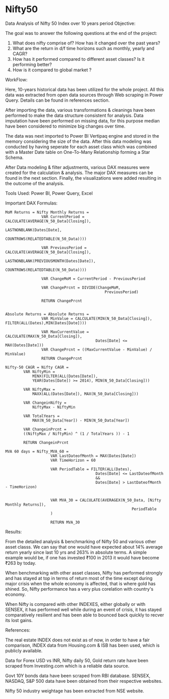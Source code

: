 # Nifty50
Data Analysis of Nifty 50  Index over 10 years period
Objective:

The goal was to answer the following questions at the end of the project:

1. What does nifty comprise of? How has it changed over the past years?
2. What are the return in d/f time horizons such as monthly, yearly and CAGR?
3. How has it performed compared to different asset classes? Is it performing better?
4. How is it compared to global market ?

WorkFlow:

Here, 10-years historical data has been utilized for the whole project. All this data was extracted from open data sources through Web scraping in Power Query. Details can be found in references section.

After importing the data, various transformations & cleanings have been performed to make the data structure consistent for analysis. Data imputation have been performed on missing data, for this purpose median have been considered to minimize big changes over time. 

The data was next imported to Power BI Vertipaq engine and stored in the memory considering the size of the data. After this data modeling was conducted by having seperate for each asset class which was combined with a Master Date table on One-To-Many Relationship forming a Star Schema.

After Data modeling & filter adjustments, various DAX measures were created for the calculation & analysis. The major DAX measures can be found in the next section. Finally, the visualizations were added resulting in the outcome of the analysis.

Tools Used: Power BI, Power Query, Excel

Important DAX Formulas: 

	
	MoM Returns = Nifty Monthly Returns = 
                    VAR CurrentPeriod = CALCULATE(AVERAGE(N_50_Data[Closing]), 
                                                    LASTNONBLANK(Dates[Date], 
                                                                COUNTROWS(RELATEDTABLE(N_50_Data))))

                    VAR PreviousPeriod = CALCULATE(AVERAGE(N_50_Data[Closing]), 
                                                    LASTNONBLANK(PREVIOUSMONTH(Dates[Date]), 
                                                                COUNTROWS(RELATEDTABLE(N_50_Data))))

                    VAR ChangeMoM = CurrentPeriod - PreviousPeriod

                    VAR ChangePrcnt = DIVIDE(ChangeMoM, 
                                                PreviousPeriod)

                    RETURN ChangePrcnt


	Absolute Returns = Absolute Returns = 
                    VAR MinValue = CALCULATE(MIN(N_50_Data[Closing]), FILTER(ALL(Dates),MIN(Dates[Date])))
                    
                    VAR MaxCurrentValue = CALCULATE(MAX(N_50_Data[Closing]),
                                            Dates[Date] <= MAX(Dates[Date]))
                    VAR ChangePrcnt = ((MaxCurrentValue - MinValue) / MinValue)
                    RETURN ChangePrcnt
					
	Nifty-50 CAGR = Nifty CAGR = 
            VAR NiftyMin =  
				MINX(FILTER(ALL(Dates[Date]), 
				YEAR(Dates[Date]) >= 2014), MIN(N_50_Data[Closing]))
				
            VAR NiftyMax =  
				MAXX(ALL(Dates[Date]), MAX(N_50_Data[Closing]))
				
            VAR ChangeinNifty = 
				NiftyMax - NiftyMin
				
            VAR TotalYears = 
				MAX(N_50_Data[Year]) - MIN(N_50_Data[Year])    
				
            VAR ChangeinPrcnt = 
			((NiftyMax / NiftyMin) ^ (1 / TotalYears )) - 1
            
			RETURN ChangeinPrcnt

	MVA 60 days = Nifty_MVA_60 = 
                        VAR LastDateofMonth = MAX(Dates[Date])
                        VAR TimeHorizon = 60

                        VAR PeriodTable = FILTER(ALL(Dates),
                                            Dates[Date] <= LastDateofMonth
                                            &&
                                            Dates[Date] > LastDateofMonth - TimeHorizon)


                        VAR MVA_30 = CALCULATE(AVERAGEX(N_50_Data, [Nifty Monthly Returns]),
                                                            PeriodTable
                        )

                        RETURN MVA_30
						
						
Results:

From the detailed analysis & benchmarking of Nifty 50 and various other asset classs. We can say that one would have expected about 14% average return yearly since last 10 yrs and 263% in absolute terms. A simple example would be, if one has invested ₹100 in 2013 it would have become ₹263 by today.

When benchmarking with other asset classes, Nifty has performed strongly and has stayed at top in terms of return most of the time except during major crisis when the whole economy is affected, that is where gold has shined. So, Nifty performance has a very plus corelation with country's economy.

When Nifty is compared with other INDEXES, either globally or with SENSEX, it has performed well while during an event of crisis, it has stayed comparatively resilient and has been able to bounced back quickly to recver its lost gains. 

References:

The real estate INDEX does not exist as of now, in order to have a fair comparison, INDEX data from Housing.com & ISB has been used, which is publicly available.

Data for Forex USD vs INR, Nifty daily 50, Gold return rate have been scraped from Investing.com which is a reliable data source. 

Govt 10Y bonds data have been scraped from RBI database. SENSEX, NASDAQ, S&P 500 data have been obtained from their respective websites. 

Nifty 50 industry weightage has been extracted from NSE website.
